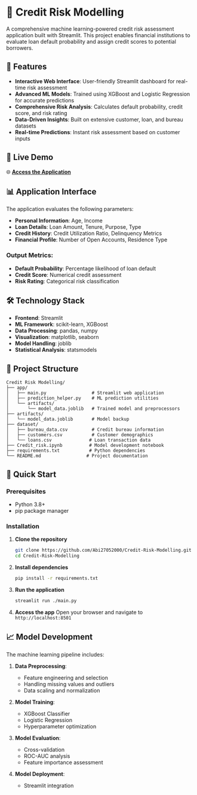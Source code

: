 # 🏦 Credit Risk Modelling

A comprehensive machine learning-powered credit risk assessment application built with Streamlit. This project enables financial institutions to evaluate loan default probability and assign credit scores to potential borrowers.

## 🎯 Features

- **Interactive Web Interface**: User-friendly Streamlit dashboard for real-time risk assessment
- **Advanced ML Models**: Trained using XGBoost and Logistic Regression for accurate predictions
- **Comprehensive Risk Analysis**: Calculates default probability, credit score, and risk rating
- **Data-Driven Insights**: Built on extensive customer, loan, and bureau datasets
- **Real-time Predictions**: Instant risk assessment based on customer inputs

## 🚀 Live Demo

🌐 **[Access the Application](https://credit-risk-modelling-27.streamlit.app/)**

## 📊 Application Interface

The application evaluates the following parameters:

- **Personal Information**: Age, Income
- **Loan Details**: Loan Amount, Tenure, Purpose, Type
- **Credit History**: Credit Utilization Ratio, Delinquency Metrics
- **Financial Profile**: Number of Open Accounts, Residence Type

### Output Metrics:

- **Default Probability**: Percentage likelihood of loan default
- **Credit Score**: Numerical credit assessment
- **Risk Rating**: Categorical risk classification

## 🛠️ Technology Stack

- **Frontend**: Streamlit
- **ML Framework**: scikit-learn, XGBoost
- **Data Processing**: pandas, numpy
- **Visualization**: matplotlib, seaborn
- **Model Handling**: joblib
- **Statistical Analysis**: statsmodels

## 📁 Project Structure

```
Credit Risk Modelling/
├── app/
│   ├── main.py                 # Streamlit web application
│   ├── prediction_helper.py    # ML prediction utilities
│   └── artifacts/
│       └── model_data.joblib   # Trained model and preprocessors
├── artifacts/
│   └── model_data.joblib       # Model backup
├── dataset/
│   ├── bureau_data.csv         # Credit bureau information
│   ├── customers.csv           # Customer demographics
│   └── loans.csv              # Loan transaction data
├── Credit_risk.ipynb          # Model development notebook
├── requirements.txt           # Python dependencies
└── README.md                 # Project documentation
```

## 🚀 Quick Start

### Prerequisites

- Python 3.8+
- pip package manager

### Installation

1. **Clone the repository**

   ```bash
   git clone https://github.com/Abi27052000/Credit-Risk-Modelling.git
   cd Credit-Risk-Modelling
   ```

2. **Install dependencies**

   ```bash
   pip install -r requirements.txt
   ```

3. **Run the application**

   ```bash
   streamlit run ./main.py
   ```

4. **Access the app**
   Open your browser and navigate to `http://localhost:8501`

## 📈 Model Development

The machine learning pipeline includes:

1. **Data Preprocessing**:

   - Feature engineering and selection
   - Handling missing values and outliers
   - Data scaling and normalization

2. **Model Training**:

   - XGBoost Classifier
   - Logistic Regression
   - Hyperparameter optimization

3. **Model Evaluation**:

   - Cross-validation
   - ROC-AUC analysis
   - Feature importance assessment

4. **Model Deployment**:
   - Streamlit integration
